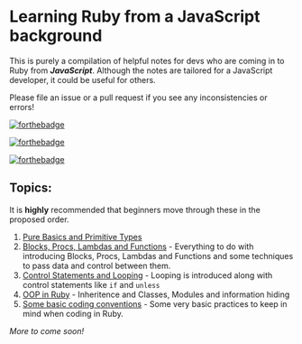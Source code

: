 # Learning Ruby from a JavaScript background

This is purely a compilation of helpful notes for devs who are coming in to Ruby from **_JavaScript_**.  Although the notes are tailored for a JavaScript developer, it could be useful for others. 

Please file an issue or a pull request if you see any inconsistencies or errors!


[![forthebadge](http://forthebadge.com/images/badges/built-by-developers.svg)](http://forthebadge.com)

[![forthebadge](http://forthebadge.com/images/badges/ages-12.svg)](http://forthebadge.com)

[![forthebadge](http://forthebadge.com/images/badges/certified-snoop-lion.svg)](http://forthebadge.com)


## Topics:

It is **highly** recommended that beginners move through these in the proposed order.

1. [Pure Basics and Primitive Types](primitives_and_other_basics.md)
2. [Blocks, Procs, Lambdas and Functions](functions.md) - Everything to do with introducing Blocks, Procs, Lambdas and Functions and some techniques to pass data and control between them.
2. [Control Statements and Looping](looping_and_control_statements.md) - Looping is introduced along with control statements like `if` and `unless`
3. [OOP in Ruby](ruby_oop_design.md) - Inheritence and Classes, Modules and information hiding
4. [Some basic coding conventions](coding_conventions.md) - Some very basic practices to keep in mind when coding in Ruby.


*More to come soon!*
